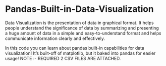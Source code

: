 # Pandas-Built-in-Data-Visualization
Data Visualization is the presentation of data in graphical format. It helps people understand the significance of data by summarizing and presenting a huge amount of data in a simple and easy-to-understand format and helps communicate information clearly and effectively.

In this code you can learn about pandas built-in capabilities for data visualization! It’s built-off of matplotlib, but it baked into pandas for easier usage!
 NOTE :- REQUIRED 2 CSV FILES ARE ATTACHED.
